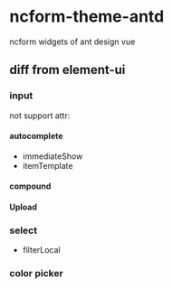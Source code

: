 # ncform-theme-antd
ncform widgets of ant design vue

## diff from element-ui

### input

not support attr:
#### autocomplete
* immediateShow
* itemTemplate
#### compound
#### Upload


### select
- filterLocal

### color picker